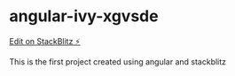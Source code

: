 # angular-ivy-xgvsde

[Edit on StackBlitz ⚡️](https://stackblitz.com/edit/angular-ivy-xgvsde)

This is the first project created using angular and stackblitz
